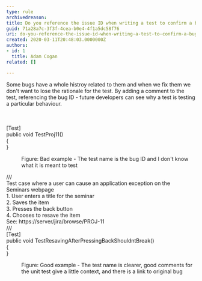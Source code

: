 ```yaml
---
type: rule
archivedreason: 
title: Do you reference the issue ID when writing a test to confirm a bugfix?
guid: 71a28a7c-3f3f-4cea-b0e4-4f1a5dc58f76
uri: do-you-reference-the-issue-id-when-writing-a-test-to-confirm-a-bugfix
created: 2020-03-11T20:48:03.0000000Z
authors:
- id: 1
  title: Adam Cogan
related: []

---
```



Some bugs have a whole histroy related to them and when we fix them we don't want to lose the rationale for the test. By adding a comment to the test, referencing the bug ID - future developers can see why a test is testing a particular behaviour.<br>
<br><excerpt class='endintro'></excerpt><br>
<p class="ssw15-rteElement-CodeArea">​[Test]<br>public void&#160;TestProj11()<br>&#123;<br>&#125;<br></p><dd class="ssw15-rteElement-FigureBad">Figure&#58; Bad example - The test name is the bug&#160;ID and I don't know what it is meant to test​​​<br></dd><p class="ssw15-rteElement-CodeArea"> ///<br> Test case where a user can cause an application exception on the<br> Seminars webpage<br> 1. User enters a title for the seminar<br> 2. Saves the item<br> 3. Presses the back button<br> 4. Chooses to resave the item<br> See&#58; https&#58;//server/jira/browse/PROJ-11<br> ///<br>[Test]<br>public void TestResavingAfterPressingBackShouldntBreak()<br>&#123;<br>&#125;</p><dd class="ssw15-rteElement-FigureGood">Figure&#58; Good example - The test name is clearer,&#160;good comments for the unit test​​​ give a little context, and there is a&#160;link to original bug<br></dd>


